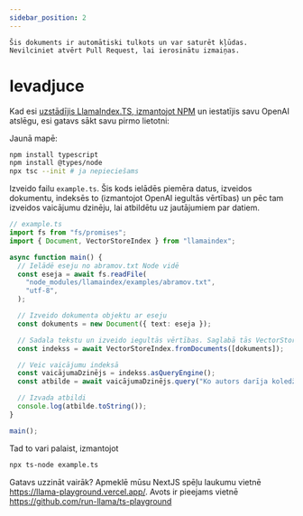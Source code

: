 ```yaml
---
sidebar_position: 2
---
```


`Šis dokuments ir automātiski tulkots un var saturēt kļūdas. Nevilciniet atvērt Pull Request, lai ierosinātu izmaiņas.`

# Ievadjuce

Kad esi [uzstādījis LlamaIndex.TS, izmantojot NPM](installation) un iestatījis savu OpenAI atslēgu, esi gatavs sākt savu pirmo lietotni:

Jaunā mapē:

```bash npm2yarn
npm install typescript
npm install @types/node
npx tsc --init # ja nepieciešams
```

Izveido failu `example.ts`. Šis kods ielādēs piemēra datus, izveidos dokumentu, indeksēs to (izmantojot OpenAI iegultās vērtības) un pēc tam izveidos vaicājumu dzinēju, lai atbildētu uz jautājumiem par datiem.

```ts
// example.ts
import fs from "fs/promises";
import { Document, VectorStoreIndex } from "llamaindex";

async function main() {
  // Ielādē eseju no abramov.txt Node vidē
  const eseja = await fs.readFile(
    "node_modules/llamaindex/examples/abramov.txt",
    "utf-8",
  );

  // Izveido dokumenta objektu ar eseju
  const dokuments = new Document({ text: eseja });

  // Sadala tekstu un izveido iegultās vērtības. Saglabā tās VectorStoreIndex
  const indekss = await VectorStoreIndex.fromDocuments([dokuments]);

  // Veic vaicājumu indeksā
  const vaicājumaDzinējs = indekss.asQueryEngine();
  const atbilde = await vaicājumaDzinējs.query("Ko autors darīja koledžā?");

  // Izvada atbildi
  console.log(atbilde.toString());
}

main();
```

Tad to vari palaist, izmantojot

```bash
npx ts-node example.ts
```

Gatavs uzzināt vairāk? Apmeklē mūsu NextJS spēļu laukumu vietnē https://llama-playground.vercel.app/. Avots ir pieejams vietnē https://github.com/run-llama/ts-playground
